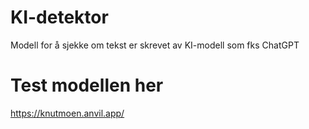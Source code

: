 # KI-detektor
Modell for å sjekke om tekst er skrevet av KI-modell som fks ChatGPT
# Test modellen her
https://knutmoen.anvil.app/

